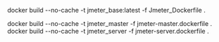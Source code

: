 docker build --no-cache -t jmeter_base:latest -f Jmeter_Dockerfile .

docker build --no-cache -t jmeter_master -f jmeter-master.dockerfile .
docker build --no-cache -t jmeter_server -f jmeter-server.dockerfile .

